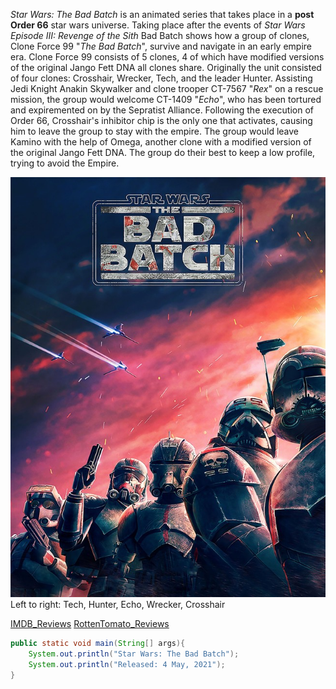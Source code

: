 *Star Wars: The Bad Batch* is an animated series that takes place in a **post Order 66** star wars universe. Taking place after the events of *Star Wars Episode III: Revenge of the Sith* Bad Batch shows how a group of clones, Clone Force 99 "*The Bad Batch*", survive and navigate in an early empire era. Clone Force 99 consists of 5 clones, 4 of which have modified versions of the original Jango Fett DNA all clones share. Originally the unit consisted of four clones: Crosshair, Wrecker, Tech, and the leader Hunter. Assisting Jedi Knight Anakin Skywalker and clone trooper CT-7567 "*Rex*" on a rescue mission, the group would welcome CT-1409 "*Echo*", who has been tortured and expiremented on by the Sepratist Alliance.
Following the execution of Order 66, Crosshair's inhibitor chip is the only one that activates, causing him to leave the group to stay with the empire. The group would leave Kamino with the help of Omega, another clone with a modified version of the original Jango Fett DNA. The group do their best to keep a low profile, trying to avoid the Empire.

![Bad Batch](BadBatch.jpg)
Left to right: Tech, Hunter, Echo, Wrecker, Crosshair

[IMDB_Reviews](https://www.imdb.com/title/tt12708542/)
[RottenTomato_Reviews](https://www.rottentomatoes.com/tv/star_wars_the_bad_batch/s01)

```java
public static void main(String[] args){
    System.out.println("Star Wars: The Bad Batch");
    System.out.println("Released: 4 May, 2021");
}